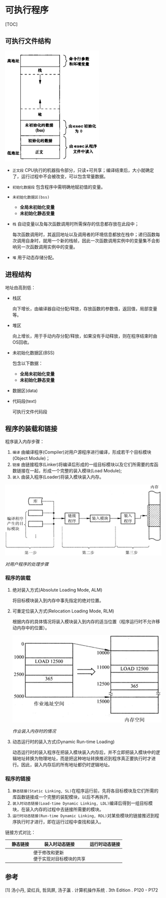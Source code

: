# 可执行程序

[TOC]



## 可执行文件结构

![exe_struct](res/exe_struct.png)

- `正文段` CPU执行的机器指令部分，只读+可共享；编译结束后，大小就确定了，运行过程中不会被改变，可以包含常量数据。

- `初始化数据段` 包含程序中需明确地赋初值的变量。

- `未初始化数据区(bss)` 

  - **全局未初始化变量**
  - **未初始化静态变量**
  
- `栈` 自动变量以及每次函数调用时所需保存的信息都存放在此段中；

  每次函数调用时，其返回地址以及调用者的环境信息都放在栈中；递归函数每次调用自身时，就用一个新的栈帧，因此一次函数调用实例中的变量集不会影响另一次函数调用实例中的变量。

- `堆` 用于动态存储分配。



## 进程结构

地址由高到低：

- 栈区

  向下增长，由编译器自动分配/释放，存放函数的参数值，返回值，局部变量等。

- 堆区

  向上增长，用于手动内存分配/释放，如果没有手动释放，则在程序结束时由OS回收。

- 未初始化数据区(BSS)

  包含以下数据：

  - **全局未初始化变量**
  - **未初始化静态变量**

- 数据区(data)

- 代码段(text)

  可执行文件代码段



## 程序的装载和链接

程序装入内存步骤：

1. `编译` 由编译程序(Compiler)对用户源程序进行编译，形成若干个目标模块(Object Module)；
2. `链接` 由链接程序(Linker)将编译后形成的一组目标模块以及它们所需要的库函数链接在一起，形成一个完整的装入模块(Load Module);
3. `装入` 由装入程序(Loader)将装入模块装入内存。

![exe_load_and_link](res/exe_load_and_link.png)

*对用户程序的处理步骤*

### 程序的装载

1. 绝对装入方式(Absolute Loading Mode, ALM)

   将目标模块装入到内存中事先指定的绝对位置。

2. 可重定位装入方式(Relocation Loading Mode, RLM)

   根据内存的具体情况将装入模块装入到内存的适当位置（程序运行时不允许移动内存中的位置）。

   ![exe_redirect_load](res/exe_redirect_load.png)

   *作业装入内存时的情况*

3. 动态运行时的装入方式(Dynamic Run-time Loading)

   动态运行时的装入程序在把装入模块装入内存后，并不立即把装入模块中的逻辑地址转换为物理地址，而是把这种地址转换推迟到程序真正要执行时才进行。因此，装入内存后的所有地址都仍时逻辑地址。

### 程序的链接

1. `静态链接(Static Linking, SL)`在程序运行前，先将各目标模块及它们所需的库函数链接成一个完整的装配模块，以后不再拆开。
2. `装入时动态链接(Load-time Dynamic Linking, LDL)`编译后得到一组目标模块，在装入内存的过程中去链接所需要的模块。
3. `运行时动态链接(Run-time Dynamic Linking, RDL)`对某些模块的链接推迟到程序执行时才进行，即在运行过程中查找和装入。

链接方式对比：

|      | 静态链接 | 装入时动态链接                             | 运行时动态链接 |
| ---- | -------- | ------------------------------------------ | -------------- |
|      |          | 便于修改和更新<br>便于实现对目标模块的共享 |                |





## 参考

[1] 汤小丹, 梁红兵, 哲凤屏, 汤子瀛 . 计算机操作系统 . 3th Edition . P120 - P172